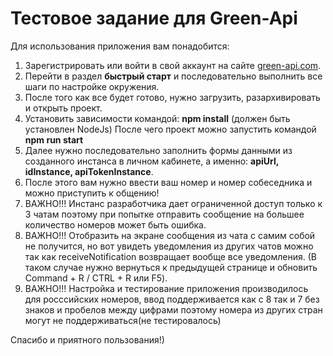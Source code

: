# Тестовое задание для Green-Api

Для использования приложения вам понадобится:

1. Зарегистрировать или войти в свой аккаунт на сайте [green-api.com](https://green-api.com/).
2. Перейти в раздел **быстрый старт** и последовательно выполнить все шаги по настройке окружения.
3. После того как все будет готово, нужно загрузить, разархивировать и открыть проект.
4. Установить зависимости командой: **npm install** (должен быть установлен NodeJs)
   После чего проект можно запустить командой **npm run start**
5. Далее нужно последовательно заполнить формы данными из созданного инстанса в личном кабинете,
   а именно: **apiUrl, idInstance, apiTokenInstance**.
6. После этого вам нужно ввести ваш номер и номер собеседника и можно приступить к общению!
7. ВАЖНО!!! Инстанс разработчика дает ограниченной доступ только к 3 чатам поэтому при попытке отправить сообщение на большее количество номеров может быть ошибка.
8. ВАЖНО!!! Отобразить на экране сообщения из чата с самим собой не получится, но вот увидеть уведомления из других чатов можно так как receiveNotification возвращает вообще все уведомления.
   (В таком случае нужно вернуться к предыдущей странице и обновить Command + R / CTRL + R или F5).
9. ВАЖНО!!! Настройка и тестирование приложения производилось для росссийских номеров, ввод поддерживается как с 8 так и 7 без знаков и пробелов между цифрами поэтому номера из других стран могут не поддерживаться(не тестировалось)

Спасибо и приятного пользования!)
